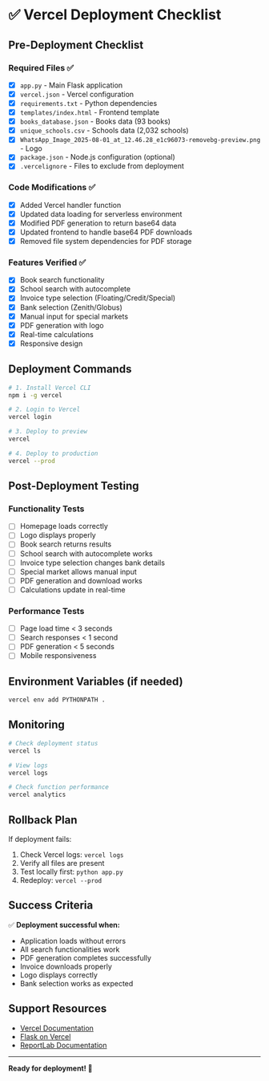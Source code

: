 # ✅ Vercel Deployment Checklist

## Pre-Deployment Checklist

### Required Files ✅
- [x] `app.py` - Main Flask application
- [x] `vercel.json` - Vercel configuration
- [x] `requirements.txt` - Python dependencies
- [x] `templates/index.html` - Frontend template
- [x] `books_database.json` - Books data (93 books)
- [x] `unique_schools.csv` - Schools data (2,032 schools)
- [x] `WhatsApp_Image_2025-08-01_at_12.46.28_e1c96073-removebg-preview.png` - Logo
- [x] `package.json` - Node.js configuration (optional)
- [x] `.vercelignore` - Files to exclude from deployment

### Code Modifications ✅
- [x] Added Vercel handler function
- [x] Updated data loading for serverless environment
- [x] Modified PDF generation to return base64 data
- [x] Updated frontend to handle base64 PDF downloads
- [x] Removed file system dependencies for PDF storage

### Features Verified ✅
- [x] Book search functionality
- [x] School search with autocomplete
- [x] Invoice type selection (Floating/Credit/Special)
- [x] Bank selection (Zenith/Globus)
- [x] Manual input for special markets
- [x] PDF generation with logo
- [x] Real-time calculations
- [x] Responsive design

## Deployment Commands

```bash
# 1. Install Vercel CLI
npm i -g vercel

# 2. Login to Vercel
vercel login

# 3. Deploy to preview
vercel

# 4. Deploy to production
vercel --prod
```

## Post-Deployment Testing

### Functionality Tests
- [ ] Homepage loads correctly
- [ ] Logo displays properly
- [ ] Book search returns results
- [ ] School search with autocomplete works
- [ ] Invoice type selection changes bank details
- [ ] Special market allows manual input
- [ ] PDF generation and download works
- [ ] Calculations update in real-time

### Performance Tests
- [ ] Page load time < 3 seconds
- [ ] Search responses < 1 second
- [ ] PDF generation < 5 seconds
- [ ] Mobile responsiveness

## Environment Variables (if needed)

```bash
vercel env add PYTHONPATH .
```

## Monitoring

```bash
# Check deployment status
vercel ls

# View logs
vercel logs

# Check function performance
vercel analytics
```

## Rollback Plan

If deployment fails:
1. Check Vercel logs: `vercel logs`
2. Verify all files are present
3. Test locally first: `python app.py`
4. Redeploy: `vercel --prod`

## Success Criteria

✅ **Deployment successful when:**
- Application loads without errors
- All search functionalities work
- PDF generation completes successfully
- Invoice downloads properly
- Logo displays correctly
- Bank selection works as expected

## Support Resources

- [Vercel Documentation](https://vercel.com/docs)
- [Flask on Vercel](https://vercel.com/docs/functions/serverless-functions/runtimes/python)
- [ReportLab Documentation](https://www.reportlab.com/docs/reportlab-userguide.pdf)

---

**Ready for deployment! 🚀**
